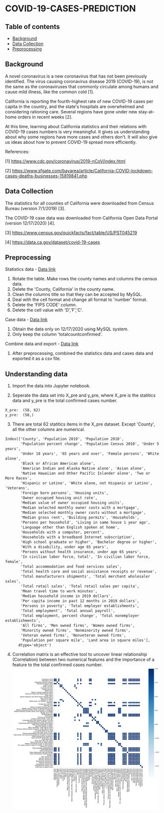 # COVID-19-CASES-PREDICTION
## Table of contents 
* [Background](#background)
* [Data Collection](#data-collection)
* [Preprocessing](#preprocessing)

## Background
A novel coronavirus is a new coronavirus that has not been previously identified. The virus causing coronavirus disease 2019 (COVID-19), is not the same as the coronaviruses that commonly circulate among humans and cause mild illness, like the common cold [1]. 

California is reporting the fourth-highest rate of new COVID-19 cases per capita in the country, and the state's hospitals are overwhelmed and considering rationing care. Several regions have gone under new stay-at-home orders in recent weeks [2].

At this time, learning about California statistics and their relations with COVID-19 cases numbers is very meaningful. It gives us understanding about why some regions have more cases and others don't. It will also give us ideas about how to prevent COVID-19 spread more efficiently.  

References:

[1] https://www.cdc.gov/coronavirus/2019-nCoV/index.html

[2] https://www.sfgate.com/bayarea/article/California-COVID-lockdown-cases-deaths-businesses-15819841.php

## Data Collection

The statistics for all counties of California were downloaded from Census Bureau (version 7/1/2019) [3].

The COVID-19 case data was downloaded from California Open Data Portal (version 12/17/2020) [4].

[3] https://www.census.gov/quickfacts/fact/table/US/PST045219

[4] https://data.ca.gov/dataset/covid-19-cases

## Preprocessing

Statistics data - [Data link](https://github.com/yingchuwang/COVID-19-CASES-PREDICTION/blob/main/CA_census.csv)

1. Rotate the table. Make rows the county names and columns the census data.
2. Delete the 'County, California' in the county name.
3. Clean the columns title so that they can be accepted by MySQL.
4. Deal with the cell format and change all format to 'number' format.
5. Delete the 'FIPS CODE' column.
6. Delete the cell value with 'D','F','C'.

Case data - [Data link](https://github.com/yingchuwang/COVID-19-CASES-PREDICTION/blob/main/CA_statewide_cases.csv)

1. Obtain the data only on 12/17/2020 using MySQL system.
2. Only keep the column 'totalcountconfirmed'.

Combine data and export - [Data link](https://github.com/yingchuwang/COVID-19-CASES-PREDICTION/blob/main/data.csv)

1. After preprocessing, combined the statistics data and cases data and exported it as a csv file.

## Understanding data

1. Import the data into Jupyter notebook.

2. Seperate the data set into X_pre and y_pre, where X_pre is the statitics data and y_pre is the total confirmed cases number.

```
X_pre:  (58, 62)
y_pre:  (58,)
```
3. There are total 62 statitics items in the X_pre dataset. Except 'County', all the other columns are numerical. 
```
Index(['County', 'Population 2019', 'Population 2010',
       'Population percent change', 'Population Census 2010', 'Under 5 years',
       'Under 18 years', '65 years and over', 'Female persons', 'White alone',
       'Black or African American alone',
       'American Indian and Alaska Native alone', 'Asian alone',
       'Native Hawaiian and Other Pacific Islander alone', 'Two or More Races',
       'Hispanic or Latino', 'White alone, not Hispanic or Latino', 'Veterans',
       'Foreign born persons', 'Housing units',
       'Owner occupied housing unit rate',
       'Median value of owner occupied housing units',
       'Median selected monthly owner costs with a mortgage',
       'Median selected monthly owner costs without a mortgage',
       'Median gross rent', 'Building permits', 'Households',
       'Persons per household', 'Living in same house 1 year ago',
       'Language other than English spoken at home',
       'Households with a computer, percent',
       'Households with a broadband Internet subscription',
       'High school graduate or higher', 'Bachelor degree or higher',
       'With a disability, under age 65 years',
       'Persons without health insurance, under age 65 years',
       'In civilian labor force, total', 'In civilian labor force, female',
       'Total accommodation and food services sales',
       'Total health care and social assistance receipts or revenue',
       'Total manufacturers shipments', 'Total merchant wholesaler sales',
       'Total retail sales', 'Total retail sales per capita',
       'Mean travel time to work minutes',
       'Median household income in 2019 dollars',
       'Per capita income in past 12 months in 2019 dollars',
       'Persons in poverty', 'Total employer establishments',
       'Total employment', 'Total annual payroll',
       'Total employment, percent change', 'Total nonemployer establishments',
       'All firms', 'Men owned firms', 'Women owned firms',
       'Minority owned firms', 'Nonminority owned firms',
       'Veteran owned firms', 'Nonveteran owned firms',
       'Population per square mile', 'Land area in square miles'],
      dtype='object')
```
4. Correlation matrix is an effective tool to uncover linear relationship (Correlation) between two numerical features and the importance of a feature to the total confirmed cases number. 
![Correlation matrix](https://github.com/yingchuwang/COVID-19-CASES-PREDICTION/blob/main/correlation_matrix.png)
